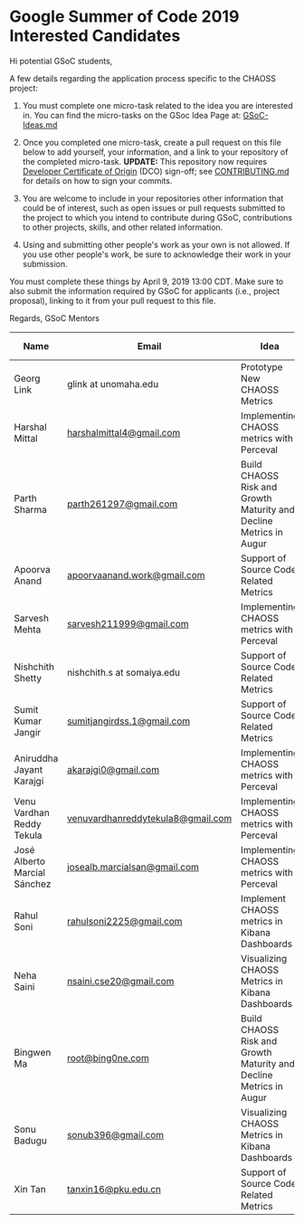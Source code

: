 # Google Summer of Code 2019 Interested Candidates

Hi potential GSoC students,

A few details regarding the application process specific to the CHAOSS project:

1) You must complete one micro-task related to the idea you are interested in. You can find the micro-tasks on the GSoc Idea Page at: [GSoC-Ideas.md](./GSoC-Ideas.md)

2) Once you completed one micro-task, create a pull request on this file below to add yourself, your information, and a link to your repository of the completed micro-task. **UPDATE:** This repository now requires [Developer Certificate of Origin](https://developercertificate.org/) (DCO) sign-off; see [CONTRIBUTING.md](https://github.com/chaoss/governance/blob/master/CONTRIBUTING.md#code-or-document-change-contributions-github-interface) for details on how to sign your commits.

3) You are welcome to include in your repositories other information that could be of interest, such as open issues or pull requests submitted to the project to which you intend to contribute during GSoC, contributions to other projects, skills, and other related information.

4) Using and submitting other people's work as your own is not allowed. If you use other people's work, be sure to acknowledge their work in your submission.

You must complete these things by April 9, 2019 13:00 CDT. Make sure to also submit the information required by GSoC for applicants (i.e., project proposal), linking to it from your pull request to this file.

Regards,
GSoC Mentors


| Name | Email | Idea | Micro-Task Repository | Project Proposal |
| --- | --- | --- | --- | --- |
| Georg Link | glink at unomaha.edu | Prototype New CHAOSS Metrics | [GeorgLink/governance](https://github.com/GeorgLink/governance) | [no document](https://github.com/chaoss/governance/blob/master/GSoC-Ideas.md) |
| Harshal Mittal | harshalmittal4@gmail.com | Implementing CHAOSS metrics with Perceval | [CHAOSS-MetricsPerceval_microtask](https://github.com/harshalmittal4/CHAOSS-MetricsPerceval_microtask) | [Proposal](https://docs.google.com/document/d/1aY0XvTigaKu97T9RlpoE3C_M7hHcrMBhVoOAeuDZPM8/edit?usp=sharing)
| Parth Sharma | parth261297@gmail.com | Build CHAOSS Risk and Growth Maturity and Decline Metrics in Augur | [parthsharma2/CHAOSS-Microtasks](https://github.com/parthsharma2/CHAOSS-Microtasks) | [Proposal](https://docs.google.com/document/d/1xwXAvzfKilNBBY99DH6Zp55Aytz__41m24PWVtRMalc/edit?usp=sharing) |
| Apoorva Anand | apoorvaanand.work@gmail.com | Support of Source Code Related Metrics | [apoorvaanand1998/chaoss-microtasks](https://github.com/apoorvaanand1998/chaoss-microtasks) | [Proposal](https://docs.google.com/document/d/1il8mNa6lEqHcACR8aaZqf5r-2FpEk6zaB_V9K4A229E/edit?usp=sharing) |
| Sarvesh Mehta | sarvesh211999@gmail.com | Implementing CHAOSS metrics with Perceval | [sarvesh211999/CHAOSS-Gsoc](https://github.com/sarvesh211999/CHAOSS-Gsoc) | [GSoC_Proposal](https://docs.google.com/document/d/1_kUw7Z5B5Tw9n4mQSBIuU-0zZqzZKrWbieyC3dGxcEw/edit?usp=sharing) |
| Nishchith Shetty | nishchith.s at somaiya.edu |  Support of Source Code Related Metrics | [inishchith/chaoss-microtasks](https://github.com/inishchith/chaoss-microtasks) | [Proposal](https://docs.google.com/document/d/1lobfKgXd1fgeGP7EuNB_KPFmdxAveS1lPAzCinNxZ6k/edit?usp=sharing) |
| Sumit Kumar Jangir | sumitjangirdss.1@gmail.com |  Support of Source Code Related Metrics | [sumitskj/chaoss-microtasks](https://github.com/sumitskj/GSOC-Chaoss) | [Proposal](https://docs.google.com/document/d/1K2i_nPKQqTCFxi6mNhQGll83Mr-C4KqTaK3W2tL7Qvk/edit?usp=sharing) |
| Aniruddha Jayant Karajgi | akarajgi0@gmail.com |  Implementing CHAOSS metrics with Perceval | [Polaris000/Chaoss_19_Microtasks](https://github.com/Polaris000/Chaoss_19_Microtasks) | [Proposal](https://docs.google.com/document/d/1i5XCEY_28qE1w8Lsj4ZSqkvZQnElU7vq1F0chBtUxwY/edit?usp=sharing) |
| Venu Vardhan Reddy Tekula | venuvardhanreddytekula8@gmail.com | Implementing CHAOSS metrics with Perceval | [vchrombie/chaoss-microtasks/](https://github.com/vchrombie/chaoss-microtasks/) | [GSoC Proposal](https://docs.google.com/document/d/178oVQ45ORP78bh6BocswUpHVOnPaCyzCAqa4yz-An-I/edit?usp=sharing) |
| José Alberto Marcial Sánchez | josealb.marcialsan@gmail.com | Implementing CHAOSS metrics with Perceval | [quirroone/Microtasks_Jose](https://github.com/quirroone/Microtasks_Jose) | [Proposal](https://docs.google.com/document/d/1OiqT-auCU2n9vawGyqdWHmduV2h2hYd3sfdykKecVkE/edit?usp=sharing) |
| Rahul Soni | rahulsoni2225@gmail.com | Implement CHAOSS metrics in Kibana Dashboards | [InosRahul/Chaoss-microtasks-2019](https://github.com/InosRahul/Chaoss-microtasks-2019) | [GSoC-Proposal](https://docs.google.com/document/d/1qjyQIggCFL-MRAsDu76QObsUVkc9h3naLkMWqIio34o) |
| Neha Saini| nsaini.cse20@gmail.com | Visualizing CHAOSS Metrics in Kibana Dashboards | [Microtask repository](https://github.com/miscellaneously/gsoc2019_grimoire) | [Proposal](https://docs.google.com/document/d/1IzX7zWt44C_55TWifNYCE8S93bYt4yX2hRW_Cxhiu_s/edit?usp=sharing)|
| Bingwen Ma | root@bing0ne.com | Build CHAOSS Risk and Growth Maturity and Decline Metrics in Augur | [bing0n3/CHAOSS-Microtasks](https://github.com/bing0n3/chaoss-gsoc) | [Proposal](https://docs.google.com/document/d/1InxOXnHUo-C-dMboGIHrb69bQ6P1sQ79PxnWBWHiV0g/edit?usp=sharing) |
| Sonu Badugu | sonub396@gmail.com | Visualizing CHAOSS Metrics in Kibana Dashboards | [Microtask](https://github.com/Sonub396/GSoc-2019-CHAOSS-Kibana) | [Proposal](https://docs.google.com/document/d/1ngz6cXe94SMFWm6nSVWF00sVxwUF5l0NMUzFFqIFyVk/edit?usp=sharing) |
| Xin Tan | tanxin16@pku.edu.cn | Support of Source Code Related Metrics | [SunflowerPKU/GSoC-Support-of-Source-Code-Related-Metrics](https://github.com/SunflowerPKU/GSoC-Support-of-Source-Code-Related-Metrics) | [Proposal](https://docs.google.com/document/d/1DAjFhR-LKC0dtm0O54v0om7jDQWbRNPo4wInelL93G8/edit?usp=sharing) |


